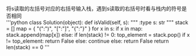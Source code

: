 将s读取的左括号对应的右括号输入栈，遇到s读取的右括号时看与栈内的符号是否相同  
'''python
class Solution(object):
    def isValid(self, s):
        """
        :type s: str
        """
        stack = []
        map = {
            "(":")",
            "[":"]",
            "{":"}"
        }
        for x in s:
            if x in map:
                stack.append(map[x])
            else:
                if len(stack) != 0:
                    top_element = stack.pop()
                    if x != top_element:
                        return False
                    else:
                        continue
                else:
                    return False
        return len(stack) == 0
'''
